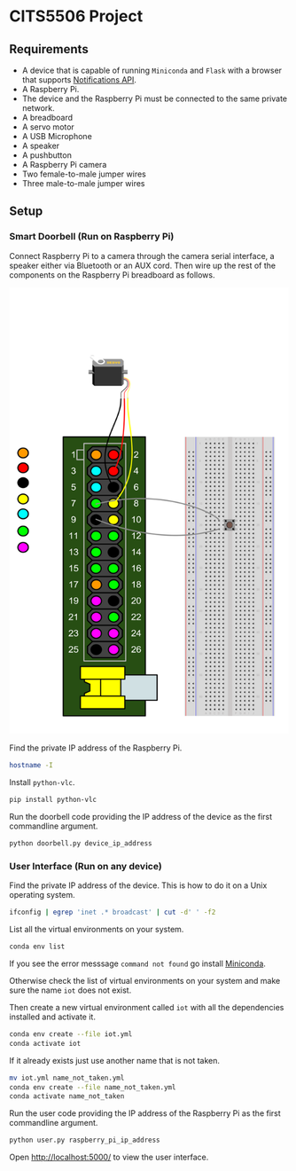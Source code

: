 # CITS5506 Project

## Requirements

* A device that is capable of running `Miniconda` and `Flask` with a browser that supports [Notifications API](https://developer.mozilla.org/en-US/docs/Web/API/Notifications_API#browser_compatibility).
* A Raspberry Pi.
* The device and the Raspberry Pi must be connected to the same private network.
* A breadboard
* A servo motor
* A USB Microphone
* A speaker
* A pushbutton
* A Raspberry Pi camera
* Two female-to-male jumper wires
* Three male-to-male jumper wires

## Setup

### Smart Doorbell (Run on Raspberry Pi)

Connect Raspberry Pi to a camera through the camera serial interface, a speaker either via Bluetooth or an AUX cord. Then wire up the rest of the components on the Raspberry Pi breadboard as follows.

![circuit](circuit.png)

Find the private IP address of the Raspberry Pi.

```bash
hostname -I
```

Install `python-vlc`.

```bash
pip install python-vlc
```

Run the doorbell code providing the IP address of the device as the first commandline argument.

```bash
python doorbell.py device_ip_address
```

### User Interface (Run on any device)

Find the private IP address of the device. This is how to do it on a Unix operating system.

```bash
ifconfig | egrep 'inet .* broadcast' | cut -d' ' -f2
```

List all the virtual environments on your system.

```bash
conda env list
```

If you see the error messsage `command not found` go install [Miniconda](https://docs.conda.io/en/latest/miniconda.html).

Otherwise check the list of virtual environments on your system and make sure the name `iot` does not exist.

Then create a new virtual environment called `iot` with all the dependencies installed and activate it.

```bash
conda env create --file iot.yml
conda activate iot
```

If it already exists just use another name that is not taken.

```bash
mv iot.yml name_not_taken.yml
conda env create --file name_not_taken.yml
conda activate name_not_taken
```

Run the user code providing the IP address of the Raspberry Pi as the first commandline argument.

```bash
python user.py raspberry_pi_ip_address
```

Open <http://localhost:5000/> to view the user interface.
